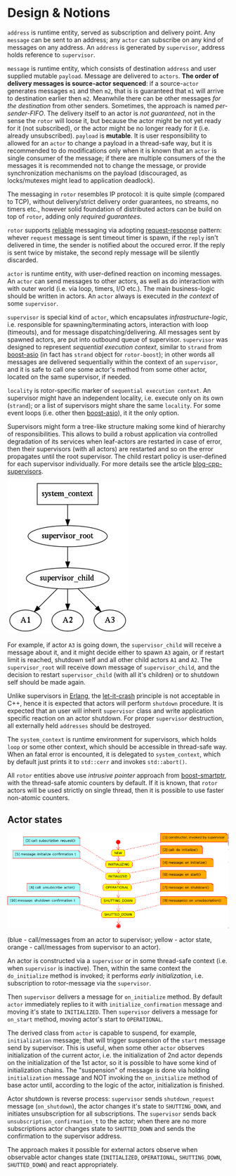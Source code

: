 # Design & Notions

[boost-asio]: https://www.boost.org/doc/libs/release/libs/asio/ "Boost Asio"
[boost-smartptr]: https://www.boost.org/doc/libs/release/libs/smart_ptr/ "Boost Smart Pointers"
[Erlang]: https://en.wikipedia.org/wiki/Erlang_(programming_language)
[reliable]: https://en.wikipedia.org/wiki/Reliability_(computer_networking) "reliable"
[request-response]: https://en.wikipedia.org/wiki/Request%E2%80%93response
[let-it-crash]: http://wiki.c2.com/?LetItCrash
[blog-cpp-supervisors]: https://basiliscos.github.io/blog/2019/08/19/cpp-supervisors/ "Trees of Supervisors in C++"

`address` is runtime entity, served as subscription and delivery point. Any `message` can
be sent to an address; any `actor` can subscribe on any kind of messages on any address.
An `address` is generated by `supervisor`, address holds reference to `supervisor`.

`message` is runtime entity, which consists of destination `address` and user supplied
mutable `payload`. Message are delivered to `actors`. **The order of delivery messages
is source-actor sequenced**: if a source-`actor` generates messages `m1` and then `m2`, that
is is guaranteed that `m1` will arrive to destination earlier then `m2`. Meanwhile there
can be other messages *for the destination* from other senders. Sometimes, the approach
is named *per-sender-FIFO*. The delivery itself to an actor is *not guaranteed*, not in the
sense the `rotor` will loose it, but because the actor might be not yet ready for it
(not subscribed), or the actor might be no longer ready for it (i.e. already unsubscribed).
`payload` is **mutable**. It is user responsibility to allowed for an `actor` to change
a payload in a thread-safe way, but it is recommended to do modifications only
when it is known that an `actor` is single consumer of the message; if there are multiple
consumers of the the messages it is recommended not to change the message, or provide
synchronization mechanisms on the payload (discouraged, as locks/mutexes might lead to
application deadlock).

The messaging in `rotor` resembles IP protocol: it is quite simple (compared to TCP),
without delivery/strict delivery order guarantees, no streams, no timers etc., however
solid foundation of distributed actors can be build on top of `rotor`, adding only
*required guarantees*.

`rotor` supports [reliable] messaging via adopting [request-response] pattern: whever
`request` message is sent timeout timer is spawn, if the `reply` isn't delivered in
time, the sender is notified about the occured error. If the reply is sent twice
by mistake, the second reply message will be silently discarded.

`actor` is runtime entity, with user-defined reaction on incoming messages. An `actor`
can send messages to other actors, as well as do interaction with with outer world (i.e.
via loop, timers, I/O etc.). The main business-logic should be written in actors.
An `actor` always is executed *in the context* of some `supervisor`.

`supervisor` is special kind of `actor`, which encapsulates *infrastructure-logic*,
i.e. responsible for spawning/terminating actors, interaction with loop (timeouts),
and for message dispatching/delivering. All messages sent by spawned actors, are
put into outbound queue of supervisor. `supervisor` was designed to represent
*sequential execution context*, similar to `strand` from [boost-asio] (in fact has
`strand` object for `rotor-boost`); in other words all messages are delivered sequentially
within the context of an `supervisor`, and it is safe to call one some actor's method
from some other actor, located on the same supervisor, if needed.

`locality` is rotor-specific marker of `sequential execution context`. An supervisor
might have an independent locality, i.e. execute only on its own (`strand`); or a
list of supervisors might share the same `locality`. For some event loops (i.e. other
then [boost-asio]), it it the only option.

Supervisors might form a tree-like structure making some kind of hierarchy of responsibilities.
This allows to build a robust application via controlled degradation of its services
when leaf-actors are restarted in case of error, then their supervisors (with all actors)
are restarted and so on the error propagates until the root supervisor. The child restart
policy is user-defined for each supervisor individually. For more details see the
article [blog-cpp-supervisors].

![supervising](supervising.png)

For example, if actor `A3` is going down, the `supervisor_child` will receive a
message about it, and it might decide either to spawn `A3` again, or if restart
limit is reached, shutdown self and all other child actors `A1` and `A2`. The
`supervisor_root` will receive down message of `supervisor_child`, and the
decision to restart `supervisor_child` (with all it's children) or to shutdown self
should be made again.

Unlike supervisors in [Erlang], the [let-it-crash] principle is not acceptable in C++,
hence it is expected that actors will perform `shutdown` procedure. It is expected
that an user will inherit `supervisor` class and write application specific reaction
on an actor shutdown. For proper `supervisor` destruction, all externally held
`addresses` should be destroyed.

The `system_context` is runtime environment for supervisors, which holds `loop` or
some other context, which should be accessible in thread-safe way. When an fatal
error is encounted, it is delegated to `system_context`, which by default just prints
it to `std::cerr` and invokes `std::abort()`.

All `rotor` entities above use *intrusive pointer* approach from [boost-smartptr], with
the thread-safe atomic counters by default. If it is known, that `rotor` actors
will be used strictly on single thread, then it is possible to use faster non-atomic
counters.

## Actor states

![actor-states](actor-states.png)

(blue - call/messages from an actor to supervisor; yellow - actor state, orange -
call/messages from supervisor to an actor).

An actor is constructed via a `supervisor` or in some thread-safe context (i.e. when
`supervisor` is inactive). Then, within the same context the `do_initialize` method
is invoked; it performs *early initialization*, i.e. subscription to rotor-message
via the `supervisor`.

Then `supervisor` delivers a message for `on_initialize` method. By default `actor`
immediately replies to it with `initialize_confirmation` message and moving it's
state to `INITIALIZED`. Then `supervisor` delivers a message for `on_start` method,
moving actor's start to `OPERATIONAL`.

The derived class from `actor` is capable to suspend, for example, `initialization`
message; that will trigger suspension of the `start` message send by supervisor.
This is useful, when some other `actor` observes initialization of the current actor,
i.e. the initialization of 2nd actor depends on the initialization of the 1st actor, so
it is possible to have some kind of initialization chains. The "suspension"
of message is done via holding `initialization` message and NOT invoking the
`on_initialize` method of base actor until, according to the logic of the actor,
initialization is finished.

Actor shutdown is reverse process: `supervisor` sends `shutdown_request` message
(`on_shutdown`), the actor changes it's state to `SHUTTING_DOWN`, and initiates
unsubscription for all subscriptions. The `supervisor` sends back
`unsubscription_confirmation_t` to the actor; when there are no more subscriptions
actor changes state to `SHUTTED_DOWN` and sends the confirmation to the supervisor
address.

The approach makes it possible for external actors observe when observable
actor changes state (`INITIALIZED`, `OPERATIONAL`, `SHUTTING_DOWN`, `SHUTTED_DOWN`)
and react appropriately.


